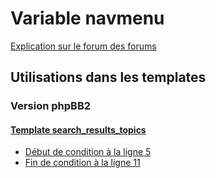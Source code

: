 # Variable navmenu
[Explication sur le forum des forums](http://forum.forumactif.com/t294113-listing-des-variables#navmenu)
## Utilisations dans les templates
### Version phpBB2
#### [Template search_results_topics](subsilver/search_results_topics.md)
* [Début de condition à la ligne 5](../subsilver/search_results_topics.tpl#L5)
* [Fin de condition à la ligne 11](../subsilver/search_results_topics.tpl#L11)